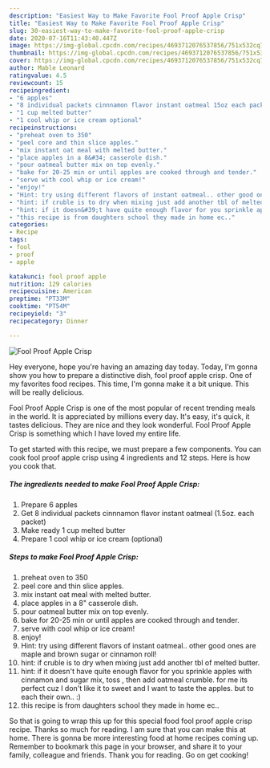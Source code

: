 ```yaml
---
description: "Easiest Way to Make Favorite Fool Proof Apple Crisp"
title: "Easiest Way to Make Favorite Fool Proof Apple Crisp"
slug: 30-easiest-way-to-make-favorite-fool-proof-apple-crisp
date: 2020-07-16T11:43:40.447Z
image: https://img-global.cpcdn.com/recipes/4693712076537856/751x532cq70/fool-proof-apple-crisp-recipe-main-photo.jpg
thumbnail: https://img-global.cpcdn.com/recipes/4693712076537856/751x532cq70/fool-proof-apple-crisp-recipe-main-photo.jpg
cover: https://img-global.cpcdn.com/recipes/4693712076537856/751x532cq70/fool-proof-apple-crisp-recipe-main-photo.jpg
author: Mable Leonard
ratingvalue: 4.5
reviewcount: 15
recipeingredient:
- "6 apples"
- "8 individual packets cinnnamon flavor instant oatmeal 15oz each packet"
- "1 cup melted butter"
- "1 cool whip or ice cream optional"
recipeinstructions:
- "preheat oven to 350"
- "peel core and thin slice apples."
- "mix instant oat meal with melted butter."
- "place apples in a 8&#34; casserole dish."
- "pour oatmeal butter mix on top evenly."
- "bake for 20-25 min or until apples are cooked through and tender."
- "serve with cool whip or ice cream!"
- "enjoy!"
- "Hint: try using different flavors of instant oatmeal.. other good ones are maple and brown sugar or cinnamon roll!"
- "hint: if cruble is to dry when mixing just add another tbl of melted butter."
- "hint: if it doesn&#39;t have quite enough flavor for you sprinkle apples with cinnamon and sugar mix, toss , then add oatmeal crumble. for me its perfect cuz I don&#39;t like it to sweet and I want to taste the apples. but to each their own.. :)"
- "this recipe is from daughters school they made in home ec.."
categories:
- Recipe
tags:
- fool
- proof
- apple

katakunci: fool proof apple 
nutrition: 129 calories
recipecuisine: American
preptime: "PT33M"
cooktime: "PT54M"
recipeyield: "3"
recipecategory: Dinner

---
```



![Fool Proof Apple Crisp](https://img-global.cpcdn.com/recipes/4693712076537856/751x532cq70/fool-proof-apple-crisp-recipe-main-photo.jpg)

Hey everyone, hope you're having an amazing day today. Today, I'm gonna show you how to prepare a distinctive dish, fool proof apple crisp. One of my favorites food recipes. This time, I'm gonna make it a bit unique. This will be really delicious.



Fool Proof Apple Crisp is one of the most popular of recent trending meals in the world. It is appreciated by millions every day. It's easy, it's quick, it tastes delicious. They are nice and they look wonderful. Fool Proof Apple Crisp is something which I have loved my entire life.


To get started with this recipe, we must prepare a few components. You can cook fool proof apple crisp using 4 ingredients and 12 steps. Here is how you cook that.

##### The ingredients needed to make Fool Proof Apple Crisp:

1. Prepare 6 apples
1. Get 8 individual packets cinnnamon flavor instant oatmeal (1.5oz. each packet)
1. Make ready 1 cup melted butter
1. Prepare 1 cool whip or ice cream (optional)




##### Steps to make Fool Proof Apple Crisp:

1. preheat oven to 350
1. peel core and thin slice apples.
1. mix instant oat meal with melted butter.
1. place apples in a 8&#34; casserole dish.
1. pour oatmeal butter mix on top evenly.
1. bake for 20-25 min or until apples are cooked through and tender.
1. serve with cool whip or ice cream!
1. enjoy!
1. Hint: try using different flavors of instant oatmeal.. other good ones are maple and brown sugar or cinnamon roll!
1. hint: if cruble is to dry when mixing just add another tbl of melted butter.
1. hint: if it doesn&#39;t have quite enough flavor for you sprinkle apples with cinnamon and sugar mix, toss , then add oatmeal crumble. for me its perfect cuz I don&#39;t like it to sweet and I want to taste the apples. but to each their own.. :)
1. this recipe is from daughters school they made in home ec..




So that is going to wrap this up for this special food fool proof apple crisp recipe. Thanks so much for reading. I am sure that you can make this at home. There is gonna be more interesting food at home recipes coming up. Remember to bookmark this page in your browser, and share it to your family, colleague and friends. Thank you for reading. Go on get cooking!
